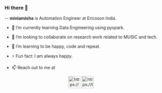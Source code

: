 ### Hi there 👋

--
**miniamisha** is Automation Engineer at Ericsson India.

- 🌱 I’m currently learning Data Engineering using pyspark.
- 👯 I’m looking to collaborate on research work related to MUSIC and tech.
- 🤔 I’m learning to be happy, code and repeat.
- ⚡ Fun fact: I am always happy.

- 📫 Reach out to me at
<p align="center">
  <a href="https://www.linkedin.com/in/miniamisha/" target="blank"><img align="center" src="https://cdn.jsdelivr.net/npm/simple-icons@3.0.1/icons/linkedin.svg" alt="https://www.linkedin.com/in/miniamisha/" height="40" width="40" /></a>
 <a href="https://twitter.com/miniamisha" target="blank"><img align="center" src="https://cdn.jsdelivr.net/npm/simple-icons@3.0.1/icons/twitter.svg" alt="https://twitter.com/miniamisha" height="40" width="40" /></a>
  </p>

